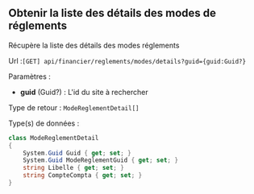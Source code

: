 ## <span id='obtenirdetailsmodesreglements'>Obtenir la liste des détails des modes de réglements</span>

Récupère la liste des détails des modes réglements

Url :`[GET] api/financier/reglements/modes/details?guid={guid:Guid?}`

Paramètres : 

- **guid** (Guid?) : L'id du site à rechercher

Type de retour : `ModeReglementDetail[]`

Type(s) de données :

```csharp
class ModeReglementDetail
{
	System.Guid Guid { get; set; }
	System.Guid ModeReglementGuid { get; set; }
	string Libelle { get; set; }
	string CompteCompta { get; set; }
}

```

